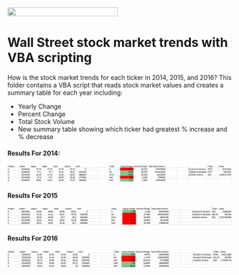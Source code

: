 <img src="https://images.unsplash.com/photo-1468254095679-bbcba94a7066?ixlib=rb-1.2.1&ixid=eyJhcHBfaWQiOjEyMDd9&auto=format&fit=crop&w=1049&q=80" height="70%" width="70%">

# Wall Street stock market trends with VBA scripting 

How is the stock market trends for each ticker in 2014, 2015, and 2016? This folder contains a VBA script that reads stock market values and creates a summary table for each year including:  
- Yearly Change
- Percent Change
- Total Stock Volume
- New summary table showing which ticker had greatest % increase and % decrease 

#### Results For 2014: 
<html>
  <img src="https://raw.githubusercontent.com/ying-li-python/Data-Analysis/master/Stock_VBA_analysis/Images/2014-stock-sm.png">
  </html>

#### Results For 2015
  <img src="https://raw.githubusercontent.com/ying-li-python/Data-Analysis/master/Stock_VBA_analysis/Images/2015-stock-sm.png">
  
#### Results For 2016
  <img src="https://raw.githubusercontent.com/ying-li-python/Data-Analysis/master/Stock_VBA_analysis/Images/2016-stock-sm.png">

